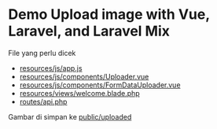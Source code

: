 # Demo Upload image with Vue, Laravel, and Laravel Mix

File yang perlu dicek
- [resources/js/app.js](resources/js/app.js)
- [resources/js/components/Uploader.vue](resources/js/components/Uploader.vue)
- [resources/js/components/FormDataUploader.vue](resources/js/components/FormDataUploader.vue)
- [resources/views/welcome.blade.php](resources/views/welcome.blade.php)
- [routes/api.php](routes/api.php)

Gambar di simpan ke [public/uploaded](public/uploaded)
